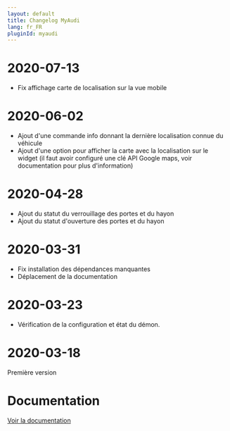 ```yaml
---
layout: default
title: Changelog MyAudi
lang: fr_FR
pluginId: myaudi
---
```


# 2020-07-13

- Fix affichage carte de localisation sur la vue mobile

# 2020-06-02

- Ajout d'une commande info donnant la dernière localisation connue du véhicule
- Ajout d'une option pour afficher la carte avec la localisation sur le widget (il faut avoir configuré une clé API Google maps, voir documentation pour plus d'information)

# 2020-04-28

- Ajout du statut du verrouillage des portes et du hayon
- Ajout du statut d'ouverture des portes et du hayon

# 2020-03-31

- Fix installation des dépendances manquantes
- Déplacement de la documentation

# 2020-03-23

- Vérification de la configuration et état du démon.

# 2020-03-18

Première version

# Documentation

[Voir la documentation]({{site.baseurl}}/{{page.pluginId}}/{{page.lang}})
